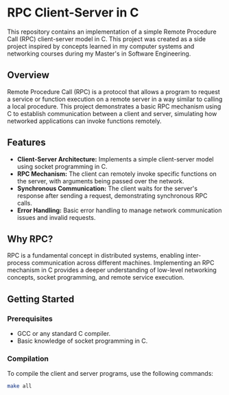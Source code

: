 # RPC Client-Server in C

This repository contains an implementation of a simple Remote Procedure Call (RPC) client-server model in C. This project was created as a side project inspired by concepts learned in my computer systems and networking courses during my Master's in Software Engineering.

## Overview

Remote Procedure Call (RPC) is a protocol that allows a program to request a service or function execution on a remote server in a way similar to calling a local procedure. This project demonstrates a basic RPC mechanism using C to establish communication between a client and server, simulating how networked applications can invoke functions remotely.

## Features

- **Client-Server Architecture:** Implements a simple client-server model using socket programming in C.
- **RPC Mechanism:** The client can remotely invoke specific functions on the server, with arguments being passed over the network.
- **Synchronous Communication:** The client waits for the server's response after sending a request, demonstrating synchronous RPC calls.
- **Error Handling:** Basic error handling to manage network communication issues and invalid requests.

## Why RPC?

RPC is a fundamental concept in distributed systems, enabling inter-process communication across different machines. Implementing an RPC mechanism in C provides a deeper understanding of low-level networking concepts, socket programming, and remote service execution.

## Getting Started

### Prerequisites

- GCC or any standard C compiler.
- Basic knowledge of socket programming in C.

### Compilation

To compile the client and server programs, use the following commands:

```bash
make all
